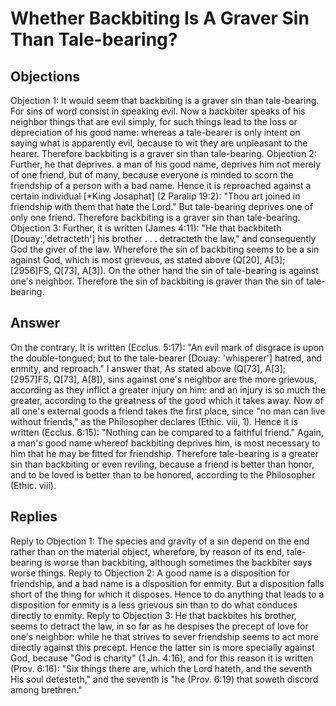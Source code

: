 # Whether Backbiting Is A Graver Sin Than Tale-bearing?
## Objections
Objection 1: It would seem that backbiting is a graver sin than tale-bearing. For sins of word consist in speaking evil. Now a backbiter speaks of his neighbor things that are evil simply, for such things lead to the loss or depreciation of his good name: whereas a tale-bearer is only intent on saying what is apparently evil, because to wit they are unpleasant to the hearer. Therefore backbiting is a graver sin than tale-bearing.
Objection 2: Further, he that deprives. a man of his good name, deprives him not merely of one friend, but of many, because everyone is minded to scorn the friendship of a person with a bad name. Hence it is reproached against a certain individual [*King Josaphat] (2 Paralip 19:2): "Thou art joined in friendship with them that hate the Lord." But tale-bearing deprives one of only one friend. Therefore backbiting is a graver sin than tale-bearing.
Objection 3: Further, it is written (James 4:11): "He that backbiteth [Douay:,'detracteth'] his brother . . . detracteth the law," and consequently God the giver of the law. Wherefore the sin of backbiting seems to be a sin against God, which is most grievous, as stated above (Q[20], A[3]; [2956]FS, Q[73], A[3]). On the other hand the sin of tale-bearing is against one's neighbor. Therefore the sin of backbiting is graver than the sin of tale-bearing.
## Answer
On the contrary, It is written (Ecclus. 5:17): "An evil mark of disgrace is upon the double-tongued; but to the tale-bearer [Douay: 'whisperer'] hatred, and enmity, and reproach."
I answer that, As stated above (Q[73], A[3]; [2957]FS, Q[73], A[8]), sins against one's neighbor are the more grievous, according as they inflict a greater injury on him: and an injury is so much the greater, according to the greatness of the good which it takes away. Now of all one's external goods a friend takes the first place, since "no man can live without friends," as the Philosopher declares (Ethic. viii, 1). Hence it is written (Ecclus. 6:15): "Nothing can be compared to a faithful friend." Again, a man's good name whereof backbiting deprives him, is most necessary to him that he may be fitted for friendship. Therefore tale-bearing is a greater sin than backbiting or even reviling, because a friend is better than honor, and to be loved is better than to be honored, according to the Philosopher (Ethic. viii).
## Replies
Reply to Objection 1: The species and gravity of a sin depend on the end rather than on the material object, wherefore, by reason of its end, tale-bearing is worse than backbiting, although sometimes the backbiter says worse things.
Reply to Objection 2: A good name is a disposition for friendship, and a bad name is a disposition for enmity. But a disposition falls short of the thing for which it disposes. Hence to do anything that leads to a disposition for enmity is a less grievous sin than to do what conduces directly to enmity.
Reply to Objection 3: He that backbites his brother, seems to detract the law, in so far as he despises the precept of love for one's neighbor: while he that strives to sever friendship seems to act more directly against this precept. Hence the latter sin is more specially against God, because "God is charity" (1 Jn. 4:16), and for this reason it is written (Prov. 6:16): "Six things there are, which the Lord hateth, and the seventh His soul detesteth," and the seventh is "he (Prov. 6:19) that soweth discord among brethren."